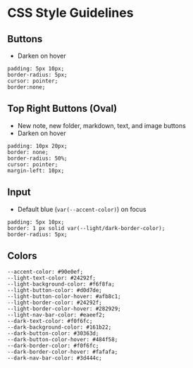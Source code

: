 # CSS Style Guidelines 

## Buttons

- Darken on hover

```
padding: 5px 10px;
border-radius: 5px;
cursor: pointer;
border:none;
```

## Top Right Buttons (Oval)

- New note, new folder, markdown, text, and image buttons
- Darken on hover

```
padding: 10px 20px;
border: none;
border-radius: 50%;
cursor: pointer;
margin-left: 10px;
```

## Input

- Default blue (`var(--accent-color)`) on focus

```
padding: 5px 10px;
border: 1 px solid var(--light/dark-border-color);
border-radius: 5px;
```

## Colors

```
--accent-color: #90e0ef;
--light-text-color: #24292f;
--light-background-color: #f6f8fa;
--light-button-color: #d0d7de;
--light-button-color-hover: #afb8c1;
--light-border-color: #24292f;
--light-border-color-hover: #282929;
--light-nav-bar-color: #eaeef2;
--dark-text-color: #f0f6fc;
--dark-background-color: #161b22;
--dark-button-color: #30363d;
--dark-button-color-hover: #484f58;
--dark-border-color: #f0f6fc;
--dark-border-color-hover: #fafafa;
--dark-nav-bar-color: #3d444c;
```
